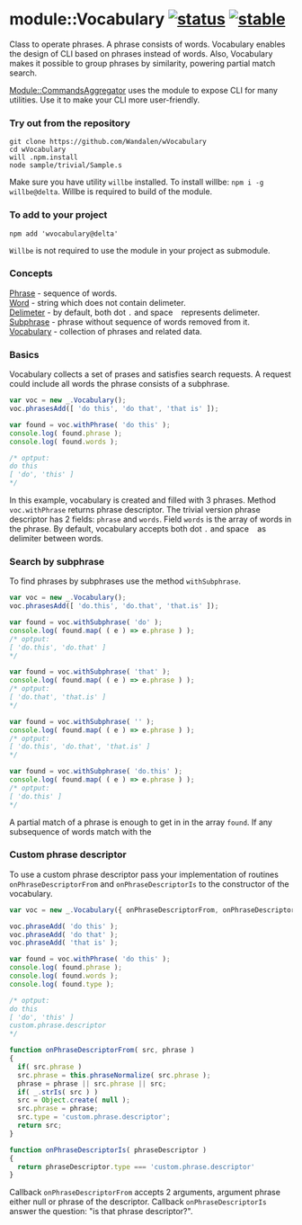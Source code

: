 
# module::Vocabulary  [![status](https://github.com/Wandalen/wVocabulary/workflows/publish/badge.svg)](https://github.com/Wandalen/wVocabulary/actions?query=workflow%3Apublish) [![stable](https://img.shields.io/badge/stability-stable-brightgreen.svg)](https://github.com/emersion/stability-badges#stable)

Class to operate phrases. A phrase consists of words. Vocabulary enables the design of CLI based on phrases instead of words. Also, Vocabulary makes it possible to group phrases by similarity, powering partial match search.

[Module::CommandsAggregator](https://github.com/Wandalen/wCommandsAggregator) uses the module to expose CLI for many utilities. Use it to make your CLI more user-friendly.

### Try out from the repository

```
git clone https://github.com/Wandalen/wVocabulary
cd wVocabulary
will .npm.install
node sample/trivial/Sample.s
```

Make sure you have utility `willbe` installed. To install willbe: `npm i -g willbe@delta`. Willbe is required to build of the module.

### To add to your project
```
npm add 'wvocabulary@delta'
```

`Willbe` is not required to use the module in your project as submodule.

### Concepts

[Phrase](./doc/concept/All.md#phrase) - sequence of words. \
[Word](./doc/concept/All.md#word) - string which does not contain delimeter. \
[Delimeter](./doc/concept/All.md#delimeter) - by default, both dot `.` and space ` ` represents delimeter. \
[Subphrase](./doc/concept/All.md#subphrase) - phrase without sequence of words removed from it. \
[Vocabulary](./doc/concept/All.md#vocabulary) - collection of phrases and related data. 

<!-- xxx : qqq : duplicate in doc/* and make links working -->

### Basics

Vocabulary collects a set of prases and satisfies search requests. A request could include all words the phrase consists of a subphrase.

```js
var voc = new _.Vocabulary();
voc.phrasesAdd([ 'do this', 'do that', 'that is' ]);

var found = voc.withPhrase( 'do this' );
console.log( found.phrase );
console.log( found.words );

/* optput:
do this
[ 'do', 'this' ]
*/
```
In this example, vocabulary is created and filled with 3 phrases. Method `voc.withPhrase` returns phrase descriptor. The trivial version phrase descriptor has 2 fields: `phrase` and `words`. Field `words` is the array of words in the phrase. By default, vocabulary accepts both dot `.`  and space ` ` as delimiter between words.

### Search by subphrase

To find phrases by subphrases use the method `withSubphrase`.

```js
var voc = new _.Vocabulary();
voc.phrasesAdd([ 'do.this', 'do.that', 'that.is' ]);

var found = voc.withSubphrase( 'do' );
console.log( found.map( ( e ) => e.phrase ) );
/* optput:
[ 'do.this', 'do.that' ]
*/

var found = voc.withSubphrase( 'that' );
console.log( found.map( ( e ) => e.phrase ) );
/* optput:
[ 'do.that', 'that.is' ]
*/

var found = voc.withSubphrase( '' );
console.log( found.map( ( e ) => e.phrase ) );
/* optput:
[ 'do.this', 'do.that', 'that.is' ]
*/

var found = voc.withSubphrase( 'do.this' );
console.log( found.map( ( e ) => e.phrase ) );
/* optput:
[ 'do.this' ]
*/
```

A partial match of a phrase is enough to get in in the array `found`. If any subsequence of words match with the

### Custom phrase descriptor

To use a custom phrase descriptor pass your implementation of routines `onPhraseDescriptorFrom` and `onPhraseDescriptorIs` to the constructor of the vocabulary.

```js
var voc = new _.Vocabulary({ onPhraseDescriptorFrom, onPhraseDescriptorIs });

voc.phraseAdd( 'do this' );
voc.phraseAdd( 'do that' );
voc.phraseAdd( 'that is' );

var found = voc.withPhrase( 'do this' );
console.log( found.phrase );
console.log( found.words );
console.log( found.type );

/* optput:
do this
[ 'do', 'this' ]
custom.phrase.descriptor
*/

function onPhraseDescriptorFrom( src, phrase )
{
  if( src.phrase )
  src.phrase = this.phraseNormalize( src.phrase );
  phrase = phrase || src.phrase || src;
  if( _.strIs( src ) )
  src = Object.create( null );
  src.phrase = phrase;
  src.type = 'custom.phrase.descriptor';
  return src;
}

function onPhraseDescriptorIs( phraseDescriptor )
{
  return phraseDescriptor.type === 'custom.phrase.descriptor'
}
```

Callback `onPhraseDescriptorFrom` accepts 2 arguments, argument phrase either null or phrase of the descriptor. Callback `onPhraseDescriptorIs` answer the question: "is that phrase descriptor?".
